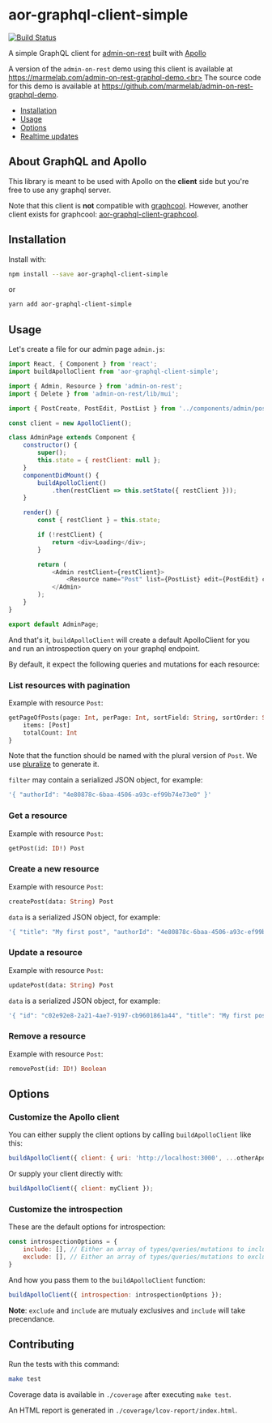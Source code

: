 # aor-graphql-client-simple

[![Build Status](https://travis-ci.org/marmelab/aor-simple-graphql-client.svg?branch=master)](https://travis-ci.org/marmelab/aor-simple-graphql-client)

A simple GraphQL client for [admin-on-rest](https://github.com/marmelab/admin-on-rest/)
built with [Apollo](http://www.apollodata.com/)

A version of the `admin-on-rest` demo using this client is available at https://marmelab.com/admin-on-rest-graphql-demo.<br>
The source code for this demo is available at https://github.com/marmelab/admin-on-rest-graphql-demo.

- [Installation](#installation)
- [Usage](#installation)
- [Options](#options)
- [Realtime updates](#realtime-updates)

## About GraphQL and Apollo

This library is meant to be used with Apollo on the **client** side but
you're free to use any graphql server.

Note that this client is **not** compatible with [graphcool](https://www.graph.cool/). However, another client exists for graphcool: [aor-graphql-client-graphcool](https://github.com/marmelab/aor-graphql-client-graphcool).

## Installation

Install with:

```sh
npm install --save aor-graphql-client-simple
```

or

```sh
yarn add aor-graphql-client-simple
```

## Usage

Let's create a file for our admin page `admin.js`:

```js
import React, { Component } from 'react';
import buildApolloClient from 'aor-graphql-client-simple';

import { Admin, Resource } from 'admin-on-rest';
import { Delete } from 'admin-on-rest/lib/mui';

import { PostCreate, PostEdit, PostList } from '../components/admin/posts';

const client = new ApolloClient();

class AdminPage extends Component {
    constructor() {
        super();
        this.state = { restClient: null };
    }
    componentDidMount() {
        buildApolloClient()
            .then(restClient => this.setState({ restClient }));
    }

    render() {
        const { restClient } = this.state;

        if (!restClient) {
            return <div>Loading</div>;
        }

        return (
            <Admin restClient={restClient}>
                <Resource name="Post" list={PostList} edit={PostEdit} create={PostCreate} remove={Delete} />
            </Admin>
        );
    }
}

export default AdminPage;
```

And that's it, `buildApolloClient` will create a default ApolloClient for you and
run an introspection query on your graphql endpoint.

By default, it expect the following queries and mutations for each resource:

### List resources with pagination

Example with resource `Post`:

```graphql
getPageOfPosts(page: Int, perPage: Int, sortField: String, sortOrder: String, filter: String) {
    items: [Post]
    totalCount: Int
}
```

Note that the function should be named with the plural version of `Post`.
We use [pluralize](https://github.com/blakeembrey/pluralize) to generate it.

`filter` may contain a serialized JSON object, for example:

```js
'{ "authorId": "4e80878c-6baa-4506-a93c-ef99b74e73e0" }'
```

### Get a resource

Example with resource `Post`:

```graphql
getPost(id: ID!) Post
```

### Create a new resource

Example with resource `Post`:

```graphql
createPost(data: String) Post
```

`data` is a serialized JSON object, for example:

```js
'{ "title": "My first post", "authorId": "4e80878c-6baa-4506-a93c-ef99b74e73e0", "body": "..." }'
```

### Update a resource

Example with resource `Post`:

```graphql
updatePost(data: String) Post
```

`data` is a serialized JSON object, for example:

```js
'{ "id": "c02e92e8-2a21-4ae7-9197-cb9601861a44", "title": "My first post", "authorId": "4e80878c-6baa-4506-a93c-ef99b74e73e0", "body": "..." }'
```

### Remove a resource

Example with resource `Post`:

```graphql
removePost(id: ID!) Boolean
```

## Options

### Customize the Apollo client

You can either supply the client options by calling `buildApolloClient` like this:

```js
buildApolloClient({ client: { uri: 'http://localhost:3000', ...otherApolloOptions } });
```

Or supply your client directly with:

```js
buildApolloClient({ client: myClient });
```

### Customize the introspection

These are the default options for introspection:

```js
const introspectionOptions = {
    include: [], // Either an array of types/queries/mutations to include or a function which will be called for every type, query and mutation discovered through introspection
    exclude: [], // Either an array of types/queries/mutations to exclude or a function which will be called for every type, query and mutation discovered through introspection
}
```

And how you pass them to the `buildApolloClient` function:

```js
buildApolloClient({ introspection: introspectionOptions });
```

**Note**: `exclude` and `include` are mutualy exclusives and `include` will take precendance.

## Contributing

Run the tests with this command:

```sh
make test
```

Coverage data is available in `./coverage` after executing `make test`.

An HTML report is generated in `./coverage/lcov-report/index.html`.
